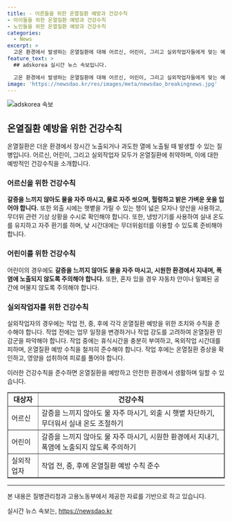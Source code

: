 ```yaml
---
title: - 어른들을 위한 온열질환 예방과 건강수칙
- 아이들을 위한 온열질환 예방과 건강수칙
- 노인들을 위한 온열질환 예방과 건강수칙
categories:
  - News
excerpt: >
  고온 환경에서 발생하는 온열질환에 대해 어르신, 어린이, 그리고 실외작업자들에게 맞는 예방 건강수칙을 소개합니다. 어르신은 땀 배출이 적어지고, 어린이는 열 흡수율이 높아서 취약하며, 실외작업자는 일사병 등 직접적인 건강 재해를 입을 수 있습니다. 각 대상별로 적절한 예방 수칙을 따르는 것이 중요합니다. 물 마시기, 적절한 옷차림, 외출 시 햇볕 차단, 실내 온도 조절과 환기 등이 필요합니다. 또한 온열질환 발생 시 유의할 점과 관련 자료 출처도 함께 안내됩니다.
feature_text: >
  ## adskorea 실시간 뉴스 속보입니다.

  고온 환경에서 발생하는 온열질환에 대해 어르신, 어린이, 그리고 실외작업자들에게 맞는 예방 건강수칙을 소개합니다. 어르신은 땀 배출이 적어지고, 어린이는 열 흡수율이 높아서 취약하며, 실외작업자는 일사병 등 직접적인 건강 재해를 입을 수 있습니다. 각 대상별로 적절한 예방 수칙을 따르는 것이 중요합니다. 물 마시기, 적절한 옷차림, 외출 시 햇볕 차단, 실내 온도 조절과 환기 등이 필요합니다. 또한 온열질환 발생 시 유의할 점과 관련 자료 출처도 함께 안내됩니다.
image: 'https://newsdao.kr/res/images/meta/newsdao_breakingnews.jpg'
---
```


<p><img src="https://newsdao.kr/res/images/meta/newsdao_breakingnews.jpg" alt="adskorea 속보" /></p>

<h2 data-ke-size="size26">온열질환 예방을 위한 건강수칙</h2>

<p data-ke-size="size16">온열질환은 더운 환경에서 장시간 노출되거나 과도한 열에 노출될 때 발생할 수 있는 질병입니다. 어르신, 어린이, 그리고 실외작업자 모두가 온열질환에 취약하며, 이에 대한 예방적인 건강수칙을 소개합니다.</p>

<h3><b>어르신을 위한 건강수칙</b></h3>

<p data-ke-size="size16"><b>갈증을 느끼지 않아도 물을 자주 마시고, 물로 자주 씻으며, 헐렁하고 밝은 가벼운 옷을 입어야 합니다.</b> 또한 외출 시에는 햇볕을 가릴 수 있는 챙이 넓은 모자나 양산을 사용하고, 무더위 관련 기상 상황을 수시로 확인해야 합니다. 또한, 냉방기기를 사용하여 실내 온도를 유지하고 자주 환기를 하며, 낮 시간대에는 무더위쉼터를 이용할 수 있도록 준비해야 합니다.</p>

<h3><b>어린이를 위한 건강수칙</b></h3>

<p data-ke-size="size16">어린이의 경우에도 <b>갈증을 느끼지 않아도 물을 자주 마시고, 시원한 환경에서 지내며, 폭염에 노출되지 않도록 주의해야 합니다.</b> 또한, 혼자 있을 경우 자동차 안이나 밀폐된 공간에 머물지 않도록 주의해야 합니다.</p>

<h3><b>실외작업자를 위한 건강수칙</b></h3>

<p data-ke-size="size16">실외작업자의 경우에는 작업 전, 중, 후에 각각 온열질환 예방을 위한 조치와 수칙을 준수해야 합니다. 작업 전에는 업무 일정을 변경하거나 작업 강도를 고려하여 온열질환 민감군을 파악해야 합니다. 작업 중에는 휴식시간을 충분히 부여하고, 옥외작업 시간대를 피하며, 온열질환 예방 수칙을 철저히 준수해야 합니다. 작업 후에는 온열질환 증상을 확인하고, 영양을 섭취하여 피로를 풀어야 합니다.</p>

<p data-ke-size="size16">이러한 건강수칙을 준수하면 온열질환을 예방하고 안전한 환경에서 생활하며 일할 수 있습니다.</p>

<table style="width: 100%;" border="1">
<tbody>
<tr>
<td style="text-align: center; height: 17px;"><b>대상자</b></td>
<td style="text-align: center; height: 17px;"><b>건강수칙</b></td>
</tr>
<tr>
<td style="height: 17px;">어르신</td>
<td style="height: 17px;">갈증을 느끼지 않아도 물 자주 마시기, 외출 시 햇볕 차단하기, 무더워서 실내 온도 조절하기</td>
</tr>
<tr>
<td style="height: 17px;">어린이</td>
<td style="height: 17px;">갈증을 느끼지 않아도 물 자주 마시기, 시원한 환경에서 지내기, 폭염에 노출되지 않도록 주의하기</td>
</tr>
<tr>
<td style="height: 17px;">실외작업자</td>
<td style="height: 17px;">작업 전, 중, 후에 온열질환 예방 수칙 준수</td>
</tr>
</tbody>
</table>

<hr>

<p data-ke-size="size16">본 내용은 질병관리청과 고용노동부에서 제공한 자료를 기반으로 하고 있습니다.</p>
실시간 뉴스 속보는, <a href="https://newsdao.kr" rel="dofollow">https://newsdao.kr</a>


